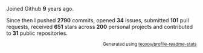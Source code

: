 Joined Github **9** years ago.

Since then I pushed **2790** commits, opened **34** issues, submitted **101** pull requests, received **651** stars across **200** personal projects and contributed to **31** public repositories.

<p align="right"><sub>Generated using <a href="https://github.com/marketplace/actions/profile-readme-stats">teoxoy/profile-readme-stats</a></sub></p>
